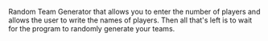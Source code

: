 Random Team Generator that allows you to enter the number of players and allows the user to write the names of players. Then all that's left is to wait for the program to randomly generate your teams.